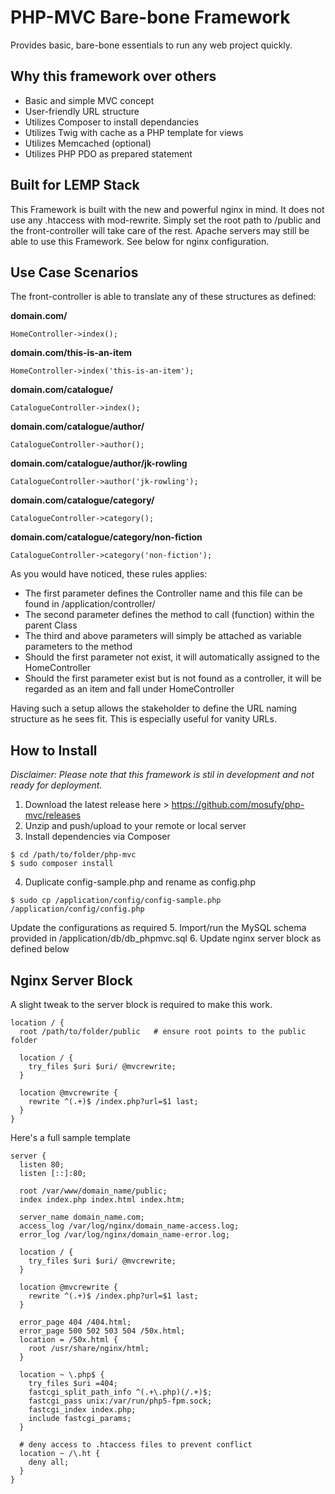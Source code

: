 PHP-MVC Bare-bone Framework
===========================
Provides basic, bare-bone essentials to run any web project quickly.

Why this framework over others
----------------------------------
- Basic and simple MVC concept
- User-friendly URL structure
- Utilizes Composer to install dependancies
- Utilizes Twig with cache as a PHP template for views
- Utilizes Memcached (optional)
- Utilizes PHP PDO as prepared statement

Built for LEMP Stack
--------------------
This Framework is built with the new and powerful nginx in mind. It does not use any .htaccess with mod-rewrite. Simply set the root path to /public and the front-controller will take care of the rest. Apache servers may still be able to use this Framework. See below for nginx configuration.

Use Case Scenarios
------------------
The front-controller is able to translate any of these structures as defined:

**domain.com/**
```
HomeController->index();
```
**domain.com/this-is-an-item**
```
HomeController->index('this-is-an-item');
```
**domain.com/catalogue/**
```
CatalogueController->index();
```
**domain.com/catalogue/author/**
```
CatalogueController->author();
```
**domain.com/catalogue/author/jk-rowling**
```
CatalogueController->author('jk-rowling');
```
**domain.com/catalogue/category/**
```
CatalogueController->category();
```
**domain.com/catalogue/category/non-fiction**
```
CatalogueController->category('non-fiction');
```
As you would have noticed, these rules applies:
- The first parameter defines the Controller name and this file can be found in /application/controller/
- The second parameter defines the method to call (function) within the parent Class
- The third and above parameters will simply be attached as variable parameters to the method
- Should the first parameter not exist, it will automatically assigned to the HomeController
- Should the first parameter exist but is not found as a controller, it will be regarded as an item and fall under HomeController

Having such a setup allows the stakeholder to define the URL naming structure as he sees fit. This is especially useful for vanity URLs.

How to Install
--------------
*Disclaimer: Please note that this framework is stil in development and not ready for deployment.*

1. Download the latest release here > https://github.com/mosufy/php-mvc/releases
2. Unzip and push/upload to your remote or local server
3. Install dependencies via Composer

  ```
  $ cd /path/to/folder/php-mvc
  $ sudo composer install
  ```

4. Duplicate config-sample.php and rename as config.php
  
  ```      
  $ sudo cp /application/config/config-sample.php /application/config/config.php
  ```
  Update the configurations as required
5. Import/run the MySQL schema provided in /application/db/db_phpmvc.sql
6. Update nginx server block as defined below

Nginx Server Block
------------------
A slight tweak to the server block is required to make this work.
```
location / {
  root /path/to/folder/public   # ensure root points to the public folder

  location / {
    try_files $uri $uri/ @mvcrewrite;
  }

  location @mvcrewrite {
    rewrite ^(.+)$ /index.php?url=$1 last;
  }
}
```
Here's a full sample template
```
server {
  listen 80;
  listen [::]:80;

  root /var/www/domain_name/public;
  index index.php index.html index.htm;

  server_name domain_name.com;
  access_log /var/log/nginx/domain_name-access.log;
  error_log /var/log/nginx/domain_name-error.log;

  location / {
    try_files $uri $uri/ @mvcrewrite;
  }

  location @mvcrewrite {
    rewrite ^(.+)$ /index.php?url=$1 last;
  }

  error_page 404 /404.html;
  error_page 500 502 503 504 /50x.html;
  location = /50x.html {
    root /usr/share/nginx/html;
  }

  location ~ \.php$ {
    try_files $uri =404;
    fastcgi_split_path_info ^(.+\.php)(/.+)$;
    fastcgi_pass unix:/var/run/php5-fpm.sock;
    fastcgi_index index.php;
    include fastcgi_params;
  }

  # deny access to .htaccess files to prevent conflict
  location ~ /\.ht {
    deny all;
  }
}
```
